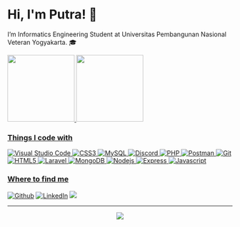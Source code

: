 # Hi, I'm Putra! 👋

I’m Informatics Engineering Student at Universitas Pembangunan Nasional Veteran Yogyakarta. :mortar_board: 

<div>    
  <a href="https://github.com/putrabagas">
  <img height="150em" src="https://github-readme-stats.vercel.app/api?username=putrabagas&show_icons=true&theme=tokyonight&include_all_commits=true&count_private=true"/>
  <img height="150em" src="https://github-readme-stats.vercel.app/api/top-langs/?username=putrabagas&layout=compact&theme=tokyonight&langs_count=10"/>
</div>

<h3>Things I code with</h3>
<p>
   <img alt="Visual Studio Code" src="https://img.shields.io/badge/Visual%20Studio%20Code-%23007ACC.svg?&style=flat-square&logo=visual%20studio%20code&logoColor=white" />
  <img alt="CSS3" src="https://img.shields.io/badge/CSS3-%231572B6.svg?&style=flat-square&logo=css3&logoColor=white" />
  <img alt="MySQL" src="https://img.shields.io/badge/MySQL-%234479A1.svg?&style=flat-square&logo=mysql&logoColor=white" />
  <img alt="Discord" src="https://img.shields.io/badge/Discord-%237289DA.svg?&style=flat-square&logo=discord&logoColor=white" />
  <img alt="PHP" src="https://img.shields.io/badge/PHP-%23777BB4.svg?&style=flat-square&logo=php&logoColor=white" />
  <img alt="Postman" src="https://img.shields.io/badge/Postman-%23FF6C37.svg?&style=flat-square&logo=postman&logoColor=white" />
  <img alt="Git" src="https://img.shields.io/badge/-Git-F05032?style=flat-square&logo=git&logoColor=white" />
  <img alt="HTML5" src="https://img.shields.io/badge/-HTML5-E34F26?style=flat-square&logo=html5&logoColor=white" />
  <img alt="Laravel" src="https://img.shields.io/badge/Laravel-%23FF2D20.svg?&style=flat-square&logo=laravel&logoColor=white" />
  <img alt="MongoDB" src="https://img.shields.io/badge/-MongoDB-13aa52?style=flat-square&logo=mongodb&logoColor=white" />
  <img alt="Nodejs" src="https://img.shields.io/badge/-Nodejs-43853d?style=flat-square&logo=Node.js&logoColor=white" />
  <img alt="Express" src="https://img.shields.io/badge/Express-%23000000.svg?&style=flat-square&logo=express&logoColor=white" />
  <img alt="Javascript" src="https://img.shields.io/badge/JavaScript-%23000000.svg?&style=flat-square&logo=javascript&logoColor=F7DF1E" />
</p>

<h3>Where to find me</h3>
<p>
<a href="https://github.com/putrabagas" target="_blank"><img alt="Github" src="https://img.shields.io/badge/GitHub-%2312100E.svg?&style=for-the-badge&logo=Github&logoColor=white" /></a>
<a href="https://www.linkedin.com/in/putrabagas" target="_blank"><img alt="LinkedIn" src="https://img.shields.io/badge/linkedin-%230077B5.svg?&style=for-the-badge&logo=linkedin&logoColor=white" /></a>
<a href="https://instagram.com/putr4bagas" target="_blank">	<img src="https://img.shields.io/badge/instagram-%23E4405F.svg?&style=for-the-badge&logo=instagram&logoColor=white" /></a> 
</p>

------------

<p align="center">
   <img src="https://gpvc.arturio.dev/putrabagas"/>
</p>
